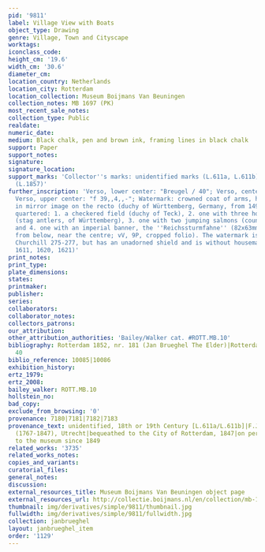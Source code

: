 ```yaml
---
pid: '9811'
label: Village View with Boats
object_type: Drawing
genre: Village, Town and Cityscape
worktags:
iconclass_code:
height_cm: '19.6'
width_cm: '30.6'
diameter_cm:
location_country: Netherlands
location_city: Rotterdam
location_collection: Museum Boijmans Van Beuningen
collection_notes: MB 1697 (PK)
most_recent_sale_notes:
collection_type: Public
realdate:
numeric_date:
medium: Black chalk, pen and brown ink, framing lines in black chalk
support: Paper
support_notes:
signature:
signature_location:
support_marks: 'Collector''s marks: unidentified marks (L.611a, L.611b), Museum Boymans
  (L.1857)'
further_inscription: 'Verso, lower center: "Breugel / 40"; Verso, center right: "N13";
  Verso, upper center: "f 39,,4,,-"; Watermark: crowned coat of arms, here viewed
  in mirror image on the recto (duchy of Württemberg, Germany, from 1495 to 1707),
  quartered: 1. a checkered field (duchy of Teck), 2. one with three horizontal objects
  (stag antlers, of Württemberg), 3. one with two jumping salmons (county of Mömpelgard)
  and 4. one with an imperial banner, the ''Reichssturmfahne'' (82x63mm, between P3-6
  from below, near the centre; vV, 9P, cropped folio). The watermark is similar to
  Churchill 275-277, but has an unadorned shield and is without housemarks below (doc.
  1611, 1620, 1621)'
print_notes:
print_type:
plate_dimensions:
states:
printmaker:
publisher:
series:
collaborators:
collaborator_notes:
collectors_patrons:
our_attribution:
other_attribution_authorities: 'Bailey/Walker cat. #ROTT.MB.10'
bibliography: Rotterdam 1852, nr. 181 (Jan Brueghel The Elder)|Rotterdam 1869, nr.
  40
biblio_reference: 10085|10086
exhibition_history:
ertz_1979:
ertz_2008:
bailey_walker: ROTT.MB.10
hollstein_no:
bad_copy:
exclude_from_browsing: '0'
provenance: 7180|7181|7182|7183
provenance_text: unidentified, 18th or 19th Century [L.611a/L.611b]|F.J.O. Boijmans
  (1767-1847), Utrecht|bequeathed to the City of Rotterdam, 1847|on permanent loan
  to the museum since 1849
related_works: '3735'
related_works_notes:
copies_and_variants:
curatorial_files:
general_notes:
discussion:
external_resources_title: Museum Boijmans Van Beuningen object page
external_resources_url: http://collectie.boijmans.nl/en/collection/mb-1697-(pk)
thumbnail: img/derivatives/simple/9811/thumbnail.jpg
fullwidth: img/derivatives/simple/9811/fullwidth.jpg
collection: janbrueghel
layout: janbrueghel_item
order: '1129'
---
```

